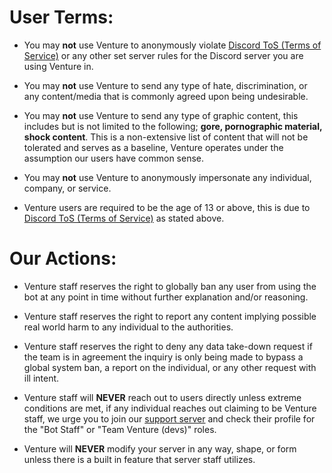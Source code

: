 # User Terms:
- You may **not** use Venture to anonymously violate [Discord ToS (Terms of Service)](https://discord.com/terms/) or any other set server rules for the Discord server you are using Venture in.

- You may **not** use Venture to send any type of hate, discrimination, or any content/media that is commonly agreed upon being undesirable.

- You may **not** use Venture to send any type of graphic content, this includes but is not limited to the following; **gore, pornographic material, shock content**. This is a non-extensive list of content that will not be tolerated and serves as a baseline, Venture operates under the assumption our users have common sense.

- You may **not** use Venture to anonymously impersonate any individual, company, or service. 

- Venture users are required to be the age of 13 or above, this is due to [Discord ToS (Terms of Service)](https://discord.com/terms/) as stated above.

# Our Actions:
- Venture staff reserves the right to globally ban any user from using the bot at any point in time without further explanation and/or reasoning.

- Venture staff reserves the right to report any content implying possible real world harm to any individual to the authorities.

- Venture staff reserves the right to deny any data take-down request if the team is in agreement the inquiry is only being made to bypass a global system ban, a report on the individual, or any other request with ill intent.

- Venture staff will **NEVER** reach out to users directly unless extreme conditions are met, if any individual reaches out claiming to be Venture staff, we urge you to join our [support server](https://discord.gg/47zwGyHCtW) and check their profile for the "Bot Staff" or "Team Venture (devs)" roles.

- Venture will **NEVER** modify your server in any way, shape, or form unless there is a built in feature that server staff utilizes.
